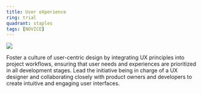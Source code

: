 ```yaml
---
title: User eXperience
ring: trial
quadrant: staples
tags: [NOVICE]
---
```


[![](https://img.shields.io/badge/balsamiq-ef8d22?logo=hackthebox&logoColor=000&style=flat)](https://balsamiq.com/)

Foster a culture of user-centric design by integrating UX principles into project workflows, ensuring that user needs and experiences are prioritized in all development stages. Lead the initiative being in charge of a UX designer and collaborating closely with product owners and developers to create intuitive and engaging user interfaces.